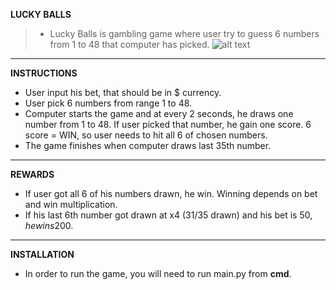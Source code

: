 **LUCKY BALLS**

>- Lucky Balls is gambling game where user try to guess 6 numbers from 1 to 48 that computer has picked. 
![alt text](https://www.nicepng.com/png/detail/417-4177877_nsoft-lucky-six.png)
___
**INSTRUCTIONS**
- User input his bet, that should be in $ currency. 
- User pick 6 numbers from range 1 to 48.
- Computer starts the game and at every 2 seconds, he draws one number from 1 to 48. If user picked that number, he gain one score. 6 score = WIN, so user needs to hit all 6 of chosen numbers.
- The game finishes when computer draws last 35th number. 
___
**REWARDS**
- If user got all 6 of his numbers drawn, he win. Winning depends on bet and win multiplication. 
- If his last 6th number got drawn at x4 (31/35 drawn) and his bet is 50$, he wins 200$.
___
**INSTALLATION**
- In order to run the game, you will need to run main.py from **cmd**. 
